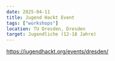 ```yaml
---
date: 2025-04-11
title: Jugend Hackt Event
tags: ["workshops"]
location: TU Dresden, Dresden
target: Jugendliche (12-18 Jahre)
---
```


https://jugendhackt.org/events/dresden/

